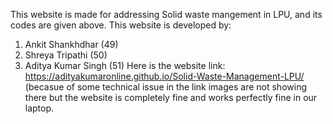 This website is made for addressing Solid waste mangement in LPU, and its codes are given above. 
This website is developed by: 
1. Ankit Shankhdhar (49)
2. Shreya Tripathi (50)
3. Aditya Kumar Singh (51)
Here is the website link:
https://adityakumaronline.github.io/Solid-Waste-Management-LPU/
(becasue of some technical issue in the link images are not showing there but the website is completely fine and works perfectly fine in our laptop.
